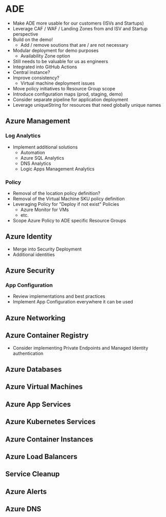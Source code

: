 # ADE

- Make ADE more usable for our customers (ISVs and Startups)
- Leverage CAF / WAF / Landing Zones from and ISV and Startup perspective
- Build on the demo!
  - Add / remove soutions that are / are not necessary
- Modular deployment for demo purposes
  - Availability Zone option
- Still needs to be valuable for us as engineers
- Integrated into GitHub Actions
- Central instance?
- Improve consistency?
  - Virtual machine deployment issues
- Move policy initiatives to Resource Group scope
- Introduce configuration maps (prod, staging, demo)
- Consider separate pipeline for application deployment
- Leverage uniqueString for resources that need globally unique names

## Azure Management

### Log Analytics

- Implement additional solutions
  - Automation
  - Azure SQL Analytics
  - DNS Analytics
  - Logic Apps Management Analytics

### Policy

- Removal of the location policy definition?
- Removal of the Virtual Machine SKU policy definition
- Leveraging Policy for "Deploy if not exist" Policies
  - Azure Monitor for VMs
  - etc.
- Scope Azure Policy to ADE specific Resource Groups

## Azure Identity

- Merge into Security Deployment
- Additional identities

## Azure Security

### App Configuration

- Review implementations and best practices
- Implement App Configuration everywhere it can be used

## Azure Networking

## Azure Container Registry

- Consider implementing Private Endpoints and Managed Identity authentication

## Azure Databases

## Azure Virtual Machines

## Azure App Services

## Azure Kubernetes Services

## Azure Container Instances

## Azure Load Balancers

## Service Cleanup

## Azure Alerts

## Azure DNS
